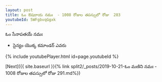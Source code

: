 ```yaml
---
layout: post
title: ఓం ఔషదాయ నమః  - 1008 రోజుల తపస్సులో రోజు  283
youtubeId: 5WFgbvqGgxk
---
```

 
 
 ఓం సేనాపతయే నమః  
 
 -  సైన్యం యొక్క కమాండర్ ఎవరు 
 
  
 
  
 
 
 
 
 
 


{% include youtubePlayer.html id=page.youtubeId %}
 
[Next]({{ site.baseurl }}{% link  split2/_posts/2019-10-21-ఓం మణిని నమః  - 1008 రోజుల తపస్సులో రోజు  291.md%})
 
